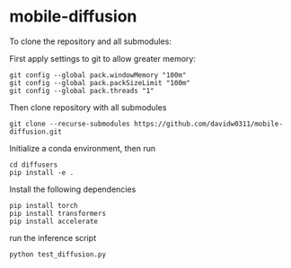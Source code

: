 # mobile-diffusion

To clone the repository and all submodules:

First apply settings to git to allow greater memory:

```
git config --global pack.windowMemory "100m"
git config --global pack.packSizeLimit "100m"
git config --global pack.threads "1"
```

Then clone repository with all submodules
```
git clone --recurse-submodules https://github.com/davidw0311/mobile-diffusion.git
```

Initialize a conda environment, then run
```
cd diffusers
pip install -e .
```

Install the following dependencies
```
pip install torch
pip install transformers
pip install accelerate
```

run the inference script
```
python test_diffusion.py
```